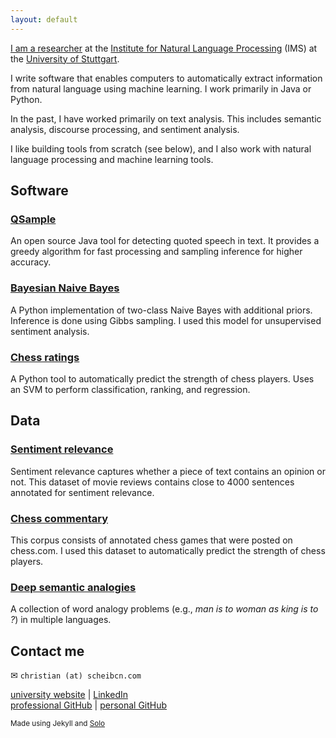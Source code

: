 ```yaml
---
layout: default
---
```


[I am a researcher](http://www.ims.uni-stuttgart.de/~scheibcn/) at the [Institute for Natural Language
Processing](http://www.ims.uni-stuttgart.de/) (IMS) at the [University
of Stuttgart](http://www.uni-stuttgart.de/).

I write software that enables computers to automatically extract
information from natural language using machine learning. I work
primarily in Java or Python.

In the past, I have worked primarily on text analysis. This includes
semantic analysis, discourse processing, and sentiment analysis.

I like building tools from scratch (see below), and I also work with
natural language processing and machine learning tools.


## Software 

### [QSample](http://github.com/christianscheible/qsample) 

An open source Java tool for detecting quoted speech in text. It
provides a greedy algorithm for fast processing and sampling inference
for higher accuracy.

### [Bayesian Naive Bayes](http://github.com/christianscheible/BNB) 

A Python implementation of two-class Naive Bayes with additional
priors. Inference is done using Gibbs sampling. I used this model for
unsupervised sentiment analysis.

### [Chess ratings](http://github.com/christianscheible/chessratings) 

A Python tool to automatically predict the strength of chess players.
Uses an SVM to perform classification, ranking, and regression.


## Data

### [Sentiment relevance](http://www.ims.uni-stuttgart.de/data/sr)

Sentiment relevance captures whether a piece of text contains an opinion
or not. This dataset of movie reviews contains close to 4000 sentences
annotated for sentiment relevance.

### [Chess commentary](http://www.ims.uni-stuttgart.de/data/chess) 

This corpus consists of annotated chess games that were posted on
chess.com. I used this dataset to automatically predict the strength of
chess players.

### [Deep semantic analogies](http://www.ims.uni-stuttgart.de/forschung/ressourcen/lexika/analogies_ims/analogies.html)

A collection of word analogy problems (e.g., *man is to woman as king is
to ?*) in multiple languages.
 

## Contact me

✉ `christian (at) scheibcn.com`

[university website](http://www.ims.uni-stuttgart.de/~scheibcn/) | 
[LinkedIn](https://de.linkedin.com/in/christian-scheible-20a036a3/de) <br/>
[professional GitHub](http://github.com/christianscheible) |
[personal GitHub](http://github.com/imbadatgit)


<small>Made using Jekyll and [Solo](http://chibicode.github.io/solo)</small>


